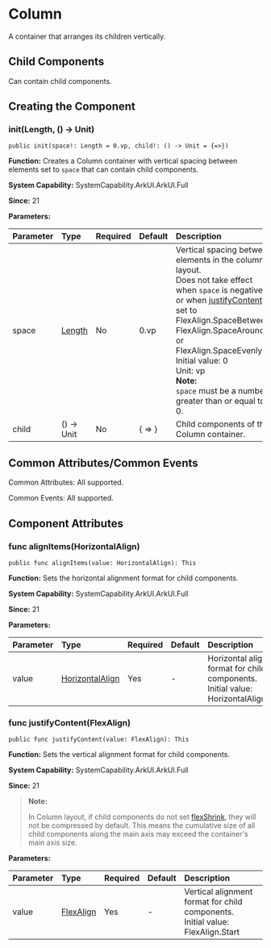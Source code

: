 # Column

A container that arranges its children vertically.

## Child Components

Can contain child components.

## Creating the Component

### init(Length, () -> Unit)

```cangjie
public init(space!: Length = 0.vp, child!: () -> Unit = {=>})
```

**Function:** Creates a Column container with vertical spacing between elements set to `space` that can contain child components.

**System Capability:** SystemCapability.ArkUI.ArkUI.Full

**Since:** 21

**Parameters:**

| Parameter | Type | Required | Default | Description |
|:---|:---|:---|:---|:---|
| space | [Length](cj-common-types.md#interface-length) | No | 0.vp | Vertical spacing between elements in the column layout.<br> Does not take effect when `space` is negative or when [justifyContent](#func-justifycontentflexalign) is set to FlexAlign.SpaceBetween, FlexAlign.SpaceAround, or FlexAlign.SpaceEvenly. <br> Initial value: 0 <br> Unit: vp <br> **Note:** <br> `space` must be a number greater than or equal to 0. |
| child | () -> Unit | No | { => } | Child components of the Column container. |

## Common Attributes/Common Events

Common Attributes: All supported.

Common Events: All supported.

## Component Attributes

### func alignItems(HorizontalAlign)

```cangjie
public func alignItems(value: HorizontalAlign): This
```

**Function:** Sets the horizontal alignment format for child components.

**System Capability:** SystemCapability.ArkUI.ArkUI.Full

**Since:** 21

**Parameters:**

| Parameter | Type | Required | Default | Description |
|:---|:---|:---|:---|:---|
| value | [HorizontalAlign](cj-common-types.md#enum-horizontalalign) | Yes | - | Horizontal alignment format for child components. <br> Initial value: HorizontalAlign.Center |

### func justifyContent(FlexAlign)

```cangjie
public func justifyContent(value: FlexAlign): This
```

**Function:** Sets the vertical alignment format for child components.

**System Capability:** SystemCapability.ArkUI.ArkUI.Full

**Since:** 21

> **Note:**
>
> In Column layout, if child components do not set [flexShrink](cj-universal-attribute-flexlayout.md#func-flexshrinkfloat64), they will not be compressed by default. This means the cumulative size of all child components along the main axis may exceed the container's main axis size.

**Parameters:**

| Parameter | Type | Required | Default | Description |
|:---|:---|:---|:---|:---|
| value | [FlexAlign](cj-common-types.md#enum-flexalign) | Yes | - | Vertical alignment format for child components. <br> Initial value: FlexAlign.Start |
